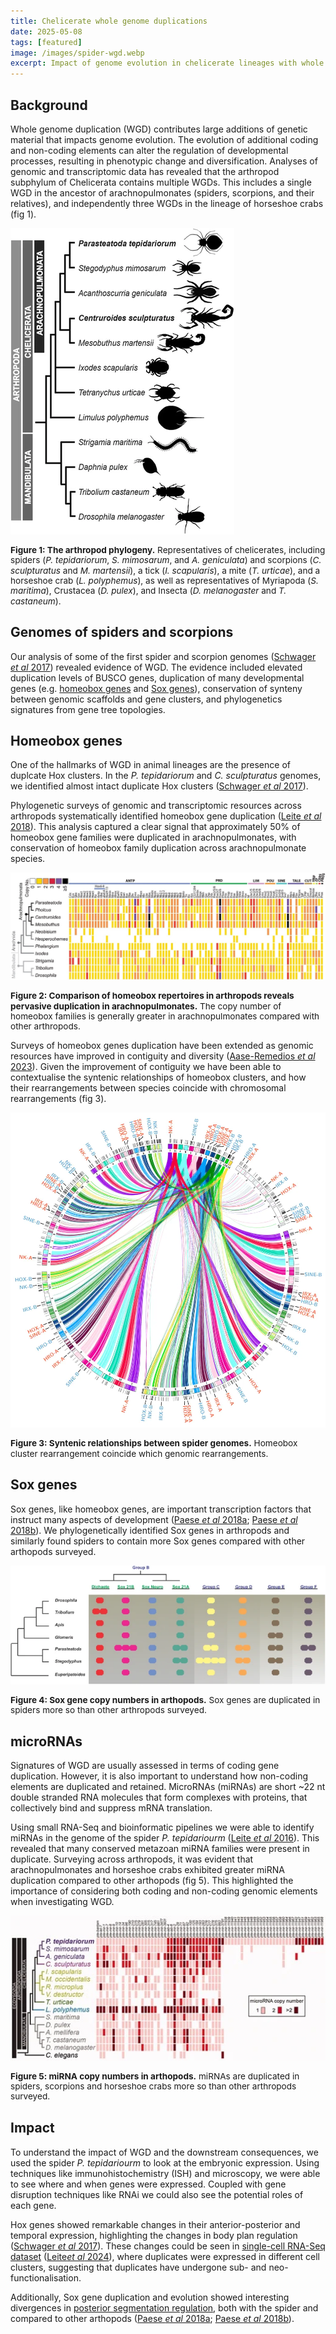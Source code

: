 ```yaml
---
title: Chelicerate whole genome duplications
date: 2025-05-08
tags: [featured]
image: /images/spider-wgd.webp
excerpt: Impact of genome evolution in chelicerate lineages with whole genome duplication
---
```


## Background

Whole genome duplication (WGD) contributes large additions of genetic material that impacts genome evolution. The evolution of additional coding and non-coding elements can alter the regulation of developmental processes, resulting in phenotypic change and diversification. Analyses of genomic and transcriptomic data has revealed that the arthropod subphylum of Chelicerata contains multiple WGDs. This includes a single WGD in the ancestor of arachnopulmonates (spiders, scorpions, and their relatives), and independently three WGDs in the lineage of horseshoe crabs (fig 1).

![Chelicerate phylogeny](/images/chelicerate-phy.webp)
<p style="text-align:left; font-size: 0.85rem; line-height: 1.2;"><b>Figure 1: The arthropod phylogeny.</b> Representatives of chelicerates, including spiders (<i>P. tepidariorum</i>, <i>S. mimosarum</i>, and <i>A. geniculata</i>) and scorpions (<i>C. sculpturatus</i> and <i>M. martensii</i>), a tick (<i>I. scapularis</i>), a mite (<i>T. urticae</i>), and a horseshoe crab (<i>L. polyphemus</i>), as well as representatives of Myriapoda (<i>S. maritima</i>), Crustacea (<i>D. pulex</i>), and Insecta (<i>D. melanogaster</i> and <i>T. castaneum</i>).</p>

## Genomes of spiders and scorpions
Our analysis of some of the first spider and scorpion genomes (<a href="https://bmcbiol.biomedcentral.com/articles/10.1186/s12915-017-0399-x" target="_blank" rel="noopener noreferrer">Schwager <i>et al</i> 2017</a>) revealed evidence of WGD. The evidence included elevated duplication levels of BUSCO genes, duplication of many developmental genes (e.g. [homeobox genes](/spider-wgd#homeobox-genes) and [Sox genes](/spider-wgd#sox-genes)), conservation of synteny between genomic scaffolds and gene clusters, and phylogenetics signatures from gene tree topologies.

## Homeobox genes
One of the hallmarks of WGD in animal lineages are the presence of duplcate Hox clusters. In the <i>P. tepidariorum</i> and <i>C. sculpturatus</i> genomes, we identified almost intact duplicate Hox clusters (<a href="https://bmcbiol.biomedcentral.com/articles/10.1186/s12915-017-0399-x" target="_blank" rel="noopener noreferrer">Schwager <i>et al</i> 2017</a>).

Phylogenetic surveys of genomic and transcriptomic resources across arthropods systematically identified homeobox gene duplication (<a href="https://academic.oup.com/mbe/article/35/9/2240/5040134" target="_blank" rel="noopener noreferrer">Leite <i>et al</i> 2018</a>). This analysis captured a clear signal that approximately 50% of homeobox gene families were duplicated in arachnopulmonates, with conservation of homeobox family duplication across arachnopulmonate species.

![Arthropod homeobox genes](/images/spider-homeobox.webp)
<p style="text-align:left; font-size: 0.85rem; line-height: 1.2;"><b>Figure 2: Comparison of homeobox repertoires in arthropods reveals pervasive duplication in arachnopulmonates.</b> The copy number of homeobox families is generally greater in arachnopulmonates compared with other arthropods.</p>

Surveys of homeobox genes duplication have been extended as genomic resources have improved in contiguity and diversity (<a href="https://academic.oup.com/mbe/article/40/12/msad239/7341927" target="_blank" rel="noopener noreferrer">Aase-Remedios <i>et al</i> 2023</a>). Given the improvement of contiguity we have been able to contextualise the syntenic relationships of homeobox clusters, and how their rearrangements between species coincide with chromosomal rearrangements (fig 3).

![Spider WGD synteny](/images/spider-wgd-full.webp)
<p style="text-align:left; font-size: 0.85rem; line-height: 1.2;"><b>Figure 3: Syntenic relationships between spider genomes.</b> Homeobox cluster rearrangement coincide which genomic rearrangements.</p>

## Sox genes
Sox genes, like homeobox genes, are important transcription factors that instruct many aspects of development (<a href="https://elifesciences.org/articles/37567" target="_blank" rel="noopener noreferrer">Paese <i>et al</i> 2018a</a>; <a href="https://bmcecolevol.biomedcentral.com/articles/10.1186/s12862-018-1337-4" target="_blank" rel="noopener noreferrer">Paese <i>et al</i> 2018b</a>). We phylogenetically identified Sox genes in arthropods and similarly found spiders to contain more Sox genes compared with other arthopods surveyed.

![Spider Sox genes](/images/spider-sox.webp)
<p style="text-align:left; font-size: 0.85rem; line-height: 1.2;"><b>Figure 4: Sox gene copy numbers in arthopods.</b> Sox genes are duplicated in spiders more so than other arthropods surveyed.</p>

## microRNAs
Signatures of WGD are usually assessed in terms of coding gene duplication. However, it is also important to understand how non-coding elements are duplicated and retained. MicroRNAs (miRNAs) are short ~22 nt double stranded RNA molecules that form complexes with proteins, that collectively bind and suppress mRNA translation.

Using small RNA-Seq and bioinformatic pipelines we were able to identify miRNAs in the genome of the spider <i>P. tepidariourm</i> (<a href="https://academic.oup.com/gbe/article/8/7/2133/2466064" target="_blank" rel="noopener noreferrer">Leite <i>et al</i> 2016</a>). This revealed that many conserved metazoan miRNA families were present in duplicate. Surveying across arthropods, it was evident that arachnopulmonates and horseshoe crabs exhibited greater miRNA duplication compared to other arthopods (fig 5). This highlighted the importance of considering both coding and non-coding genomic elements when investigating WGD.

![microRNAs in arthopods](/images/spider-mirna.webp)
<p style="text-align:left; font-size: 0.85rem; line-height: 1.2;"><b>Figure 5: miRNA copy numbers in arthopods.</b> miRNAs are duplicated in spiders, scorpions and horseshoe crabs more so than other arthropods surveyed.</p>

## Impact
To understand the impact of WGD and the downstream consequences, we used the spider <i>P. tepidariourm</i> to look at the embryonic expression. Using techniques like immunohistochemistry (ISH) and microscopy, we were able to see where and when genes were expressed. Coupled with gene disruption techniques like RNAi we could also see the potential roles of each gene.

Hox genes showed remarkable changes in their anterior-posterior and temporal expression, highlighting the changes in body plan regulation (<a href="https://bmcbiol.biomedcentral.com/articles/10.1186/s12915-017-0399-x" target="_blank" rel="noopener noreferrer">Schwager <i>et al</i> 2017</a>). These changes could be seen in [single-cell RNA-Seq dataset](/_posts/2025-05-07-spider-single-cell.md) (<a href="https://evodevojournal.biomedcentral.com/articles/10.1186/s13227-024-00224-4" target="_blank" rel="noopener noreferrer">Leite<i>et al</i> 2024</a>), where duplicates were expressed in different cell clusters, suggesting that duplicates have undergone sub- and neo- functionalisation.

Additionally, Sox gene duplication and evolution showed interesting divergences in [posterior segmentation regulation](/_posts/2025-05-01-spider-segmentation.md), both with the spider and compared to other arthopods (<a href="https://elifesciences.org/articles/37567" target="_blank" rel="noopener noreferrer">Paese <i>et al</i> 2018a</a>; <a href="https://bmcecolevol.biomedcentral.com/articles/10.1186/s12862-018-1337-4" target="_blank" rel="noopener noreferrer">Paese <i>et al</i> 2018b</a>).

